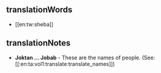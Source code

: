 ## translationWords

* [[en:tw:sheba]]

## translationNotes

* **Joktan ... Jobab** - These are the names of people. (See: [[:en:ta:vol1:translate:translate_names]])
